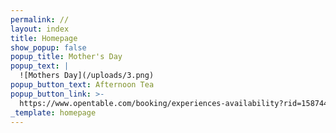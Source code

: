 ```yaml
---
permalink: //
layout: index
title: Homepage
show_popup: false
popup_title: Mother's Day
popup_text: |
  ![Mothers Day](/uploads/3.png)
popup_button_text: Afternoon Tea
popup_button_link: >-
  https://www.opentable.com/booking/experiences-availability?rid=158744&restref=158744&experienceId=285684&utm_source=external&utm_medium=referral&utm_campaign=shared
_template: homepage
---
```


